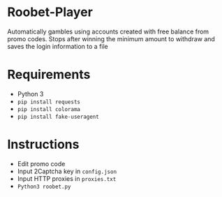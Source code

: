 # Roobet-Player
Automatically gambles using accounts created with free balance from promo codes. Stops after winning the minimum amount to withdraw and saves the login information to a file

# Requirements
- Python 3
- `pip install requests`
- `pip install colorama`
- `pip install fake-useragent`

# Instructions
- Edit promo code
- Input 2Captcha key in `config.json`
- Input HTTP proxies in `proxies.txt`
- `Python3 roobet.py`
